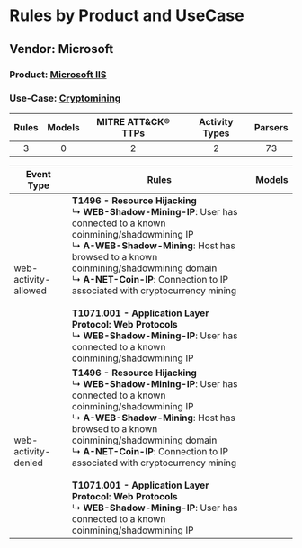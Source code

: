 Rules by Product and UseCase
============================
Vendor: Microsoft
-----------------
### Product: [Microsoft IIS](../ds_microsoft_microsoft_iis.md)
### Use-Case: [Cryptomining](../../../../UseCases/uc_cryptomining.md)

| Rules | Models | MITRE ATT&CK® TTPs | Activity Types | Parsers |
|:-----:|:------:|:------------------:|:--------------:|:-------:|
|   3   |   0    |         2          |       2        |   73    |

| Event Type    | Rules    | Models |
| ---- | ---- | ------ |
| web-activity-allowed | <b>T1496 - Resource Hijacking</b><br> ↳ <b>WEB-Shadow-Mining-IP</b>: User has connected to a known coinmining/shadowmining IP<br> ↳ <b>A-WEB-Shadow-Mining</b>: Host has browsed to a known coinmining/shadowmining domain<br> ↳ <b>A-NET-Coin-IP</b>: Connection to IP associated with cryptocurrency mining<br><br><b>T1071.001 - Application Layer Protocol: Web Protocols</b><br> ↳ <b>WEB-Shadow-Mining-IP</b>: User has connected to a known coinmining/shadowmining IP |        |
| web-activity-denied  | <b>T1496 - Resource Hijacking</b><br> ↳ <b>WEB-Shadow-Mining-IP</b>: User has connected to a known coinmining/shadowmining IP<br> ↳ <b>A-WEB-Shadow-Mining</b>: Host has browsed to a known coinmining/shadowmining domain<br> ↳ <b>A-NET-Coin-IP</b>: Connection to IP associated with cryptocurrency mining<br><br><b>T1071.001 - Application Layer Protocol: Web Protocols</b><br> ↳ <b>WEB-Shadow-Mining-IP</b>: User has connected to a known coinmining/shadowmining IP |        |